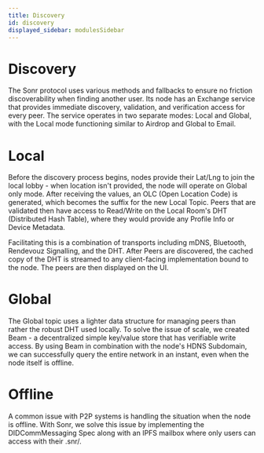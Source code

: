 ```yaml
---
title: Discovery
id: discovery
displayed_sidebar: modulesSidebar
---
```

# Discovery

The Sonr protocol uses various methods and fallbacks to ensure no friction discoverability when finding another user. Its node has an Exchange service that provides immediate discovery, validation, and verification access for every peer. The service operates in two separate modes: Local and Global, with the Local mode functioning similar to Airdrop and Global to Email.

# Local

Before the discovery process begins, nodes provide their Lat/Lng to join the local lobby - when location isn't provided, the node will operate on Global only mode. After receiving the values, an OLC (Open Location Code) is generated, which becomes the suffix for the new Local Topic. Peers that are validated then have access to Read/Write on the Local Room's DHT (Distributed Hash Table), where they would provide any Profile Info or Device Metadata.

Facilitating this is a combination of transports including mDNS, Bluetooth, Rendevouz Signalling, and the DHT.
After Peers are discovered, the cached copy of the DHT is streamed to any client-facing implementation bound to the node. The peers are then displayed on the UI.

# Global

The Global topic uses a lighter data structure for managing peers than rather the robust DHT used locally. To solve the issue of scale, we created Beam - a decentralized simple key/value store that has verifiable write access. By using Beam in combination with the node's HDNS Subdomain, we can successfully query the entire network in an instant, even when the node itself is offline.

# Offline

A common issue with P2P systems is handling the situation when the node is offline. With Sonr, we solve this issue by implementing the DIDCommMessaging Spec along with an IPFS mailbox where only users can access with their .snr/.
